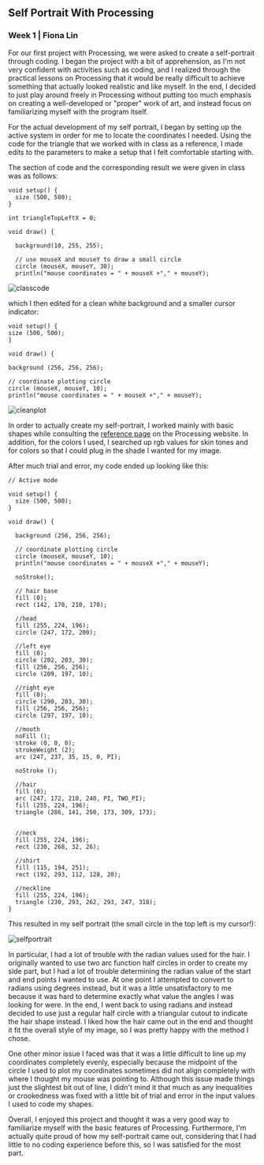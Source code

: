 ## Self Portrait With Processing
### Week 1 | Fiona Lin

For our first project with Processing, we were asked to create a self-portrait through coding. I began the project with a bit of apprehension, as I'm not very confident with activities such as coding, and I realized through the practical lessons on Processing that it would be really difficult to achieve something that actually looked realistic and like myself. In the end, I decided to just play around freely in Processing without putting too much emphasis on creating a well-developed or "proper" work of art, and instead focus on familiarizing myself with the program itself. 

For the actual development of my self portrait, I began by setting up the active system in order for me to locate the coordinates I needed. Using the code for the triangle that we worked with in class as a reference, I made edits to the parameters to make a setup that I felt comfortable starting with. 

The section of code and the corresponding result we were given in class was as follows: 

```
void setup() {
  size (500, 500);
}

int triangleTopLeftX = 0;

void draw() {

  background(10, 255, 255);

  // use mouseX and mouseY to draw a small circle
  circle (mouseX, mouseY, 30);
  println("mouse coordinates = " + mouseX +"," + mouseY);
  ```
  
  ![classcode](https://github.com/fionajlin/IntrotoIM/blob/main/Self-Portrait/Media%20Files/classcode.png)
  
  which I then edited for a clean white background and a smaller cursor indicator:
  
  ``` 
void setup() {
  size (500, 500);
}

void draw() {

  background (256, 256, 256);

  // coordinate plotting circle
  circle (mouseX, mouseY, 10);
  println("mouse coordinates = " + mouseX +"," + mouseY);
  ```
  
  ![cleanplot](https://github.com/fionajlin/IntrotoIM/blob/main/Self-Portrait/Media%20Files/cleanplot.png)
  
In order to actually create my self-portrait, I worked mainly with basic shapes while consulting the [reference page](https://processing.org/reference/#shape) on the Processing website. In addition, for the colors I used, I searched up rgb values for skin tones and for colors so that I could plug in the shade I wanted for my image. 

After much trial and error, my code ended up looking like this:

```
// Active mode

void setup() {
  size (500, 500);
}

void draw() {

  background (256, 256, 256);

  // coordinate plotting circle
  circle (mouseX, mouseY, 10);
  println("mouse coordinates = " + mouseX +"," + mouseY);

  noStroke();

  // hair base
  fill (0);
  rect (142, 170, 210, 170);

  //head
  fill (255, 224, 196);
  circle (247, 172, 200);

  //left eye
  fill (0);
  circle (202, 203, 30);
  fill (256, 256, 256);
  circle (209, 197, 10);

  //right eye
  fill (0);
  circle (290, 203, 30);
  fill (256, 256, 256);
  circle (297, 197, 10);

  //mouth
  noFill ();
  stroke (0, 0, 0);
  strokeWeight (2);
  arc (247, 237, 35, 15, 0, PI);

  noStroke ();

  //hair
  fill (0);
  arc (247, 172, 210, 240, PI, TWO_PI);
  fill (255, 224, 196);
  triangle (286, 141, 250, 173, 309, 173);


  //neck
  fill (255, 224, 196);
  rect (230, 268, 32, 26);

  //shirt
  fill (115, 194, 251);
  rect (192, 293, 112, 128, 20);

  //neckline
  fill (255, 224, 196);
  triangle (230, 293, 262, 293, 247, 318);
}
```

This resulted in my self portrait (the small circle in the top left is my cursor!): 

![selfportrait](https://github.com/fionajlin/IntrotoIM/blob/main/Self-Portrait/Media%20Files/selfportrait.png)

In particular, I had a lot of trouble with the radian values used for the hair. I originally wanted to use two arc function half circles in order to create my side part, but I had a lot of trouble determining the radian value of the start and end points I wanted to use. At one point I attempted to convert to radians using degrees instead, but it was a little unsatisfactory to me because it was hard to determine exactly what value the angles I was looking for were. In the end, I went back to using radians and instead decided to use just a regular half circle with a triangular cutout to indicate the hair shape instead. I liked how the hair came out in the end and thought it fit the overall style of my image, so I was pretty happy with the method I chose.

One other minor issue I faced was that it was a little difficult to line up my coordinates completely evenly, especially because the midpoint of the circle I used to plot my coordinates sometimes did not align completely with where I thought my mouse was pointing to. Although this issue made things just the slightest bit out of line, I didn't mind it that much as any inequalities or crookedness was fixed with a little bit of trial and error in the input values I used to code my shapes. 

Overall, I enjoyed this project and thought it was a very good way to familiarize myself with the basic features of Processing. Furthermore, I'm actually quite proud of how my self-portrait came out, considering that I had little to no coding experience before this, so I was satisfied for the most part. 
  
